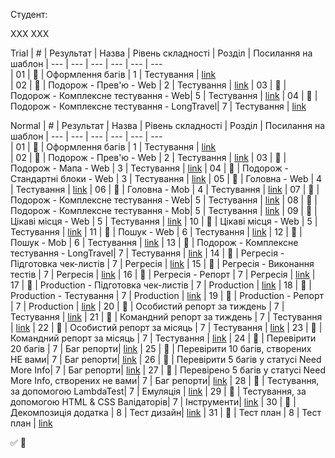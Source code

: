 Студент:

ХХХ ХХХ

Trial
| #   | Результат             | Назва                              | Рівень складності | Розділ     | Посилання на шаблон 
| --- | ---                   | ---                                | ---               | ---        | ---          
| 01  | :black_square_button: | Оформлення багів                   | 1                 | Тестування | [link](https://github.com/scholokov/long-travel-2/blob/qa-tasks/template/%D0%9E%D1%84%D0%BE%D1%80%D0%BC%D0%BB%D0%B5%D0%BD%D0%BD%D1%8F%20%D0%B1%D0%B0%D0%B3%D1%96%D0%B2.md)             
| 02  | :black_square_button: | Подорож - Прев'ю - Web             | 2                 | Тестування | [link]() 
| 03  | :black_square_button: | Подорож - Комплексне тестування - Web| 5               | Тестування | [link]() 
| 04  | :black_square_button: | Подорож - Комплексне тестування - LongTravel| 7        | Тестування | [link]() 

Normal
| #   | Результат             | Назва                              | Рівень складності | Розділ     | Посилання на шаблон 
| --- | ---                   | ---                                | ---               | ---        | ---                 
| 01  | :black_square_button: | Оформлення багів                   | 1                 | Тестування | [link](https://github.com/scholokov/long-travel-2/blob/qa-tasks/template/%D0%9E%D1%84%D0%BE%D1%80%D0%BC%D0%BB%D0%B5%D0%BD%D0%BD%D1%8F%20%D0%B1%D0%B0%D0%B3%D1%96%D0%B2.md)             
| 02  | :black_square_button: | Подорож - Прев'ю - Web             | 2                 | Тестування | [link]() 
| 03  | :black_square_button: | Подорож - Мапа - Web               | 3                 | Тестування | [link]() 
| 04  | :black_square_button: | Подорож - Стандартні блоки - Web   | 3                 | Тестування | [link]() 
| 05  | :black_square_button: | Головна - Web                      | 4                 | Тестування | [link]() 
| 06  | :black_square_button: | Головна - Mob                      | 4                 | Тестування | [link]() 
| 07  | :black_square_button: | Подорож - Комплексне тестування - Web| 5               | Тестування | [link]() 
| 08  | :black_square_button: | Подорож - Комплексне тестування - Mob| 5               | Тестування | [link]() 
| 09  | :black_square_button: | Цікаві місця - Web                 | 5                 | Тестування | [link]() 
| 10  | :black_square_button: | Цікаві місця - Web                 | 5                 | Тестування | [link]() 
| 11  | :black_square_button: | Пошук - Web                        | 6                 | Тестування | [link]() 
| 12  | :black_square_button: | Пошук - Mob                        | 6                 | Тестування | [link]() 
| 13  | :black_square_button: | Подорож - Комплексне тестування - LongTravel| 7        | Тестування | [link]() 
| 14  | :black_square_button: | Регресія - Підготовка чек-листів   | 7                 | Регресія   | [link]() 
| 15  | :black_square_button: | Регресія - Виконання тестів        | 7                 | Регресія   | [link]() 
| 16  | :black_square_button: | Регресія - Репорт                  | 7                 | Регресія   | [link]() 
| 17  | :black_square_button: | Production - Підготовка чек-листів | 7                 | Production | [link]() 
| 18  | :black_square_button: | Production - Тестування            | 7                 | Production | [link]() 
| 19  | :black_square_button: | Production - Репорт                | 7                 | Production | [link]() 
| 20  | :black_square_button: | Особистий репорт за тиждень        | 7                 | Тестування | [link]() 
| 21  | :black_square_button: | Командний репорт за тиждень        | 7                 | Тестування | [link]() 
| 22  | :black_square_button: | Особистий репорт за місяць         | 7                 | Тестування | [link]() 
| 23  | :black_square_button: | Командний репорт за місяць         | 7                 | Тестування | [link]() 
| 24  | :black_square_button: | Перевірити 20 багів                | 7                 | Баг репорти| [link]() 
| 25  | :black_square_button: | Перевірити 10 багів, створених НЕ вами| 7              | Баг репорти| [link]() 
| 26  | :black_square_button: | Перевірити 5 багів у статусі Need More Info| 7         | Баг репорти| [link]() 
| 27  | :black_square_button: | Перевірено 5 багів у статусі Need More Info, створених не вами| 7   | Баг репорти| [link]() 
| 28  | :black_square_button: | Тестування, за допомогою LambdaTest| 7                 | Емуляція   | [link]() 
| 29  | :black_square_button: | Тестування, за допомогою HTML & CSS Валідаторів| 7     | Інструменти| [link]() 
| 30  | :black_square_button: | Декомпозиція додатка               | 8                 | Тест дизайн| [link]() 
| 31  | :black_square_button: | Тест план                          | 8                 | Тест план  | [link]() 



:white_check_mark:
:black_square_button:
